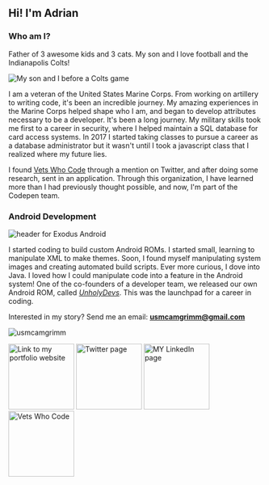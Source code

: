 ## Hi! I'm Adrian

### Who am I?

Father of 3 awesome kids and 3 cats. My son and I love football and the Indianapolis Colts!

![My son and I before a Colts game](https://github.com/usmcamgrimm/usmcamgrimm/blob/master/game.jpg)

I am a veteran of the United States Marine Corps. From working on artillery to writing code,
it's been an incredible journey. My amazing experiences in the Marine Corps helped shape who I am,
and began to develop attributes necessary to be a developer. It's been a long journey. My military
skills took me first to a career in security, where I helped maintain a SQL database for card access systems.
In 2017 I started taking classes to pursue a career as a database administrator but it wasn't until I took a
javascript class that I realized where my future lies.

I found [Vets Who Code](https://vetswhocode.io/) through a mention on Twitter, and after doing some research,
sent in an application. Through this organization, I have learned more than I had previously thought possible,
and now, I'm part of the Codepen team.

### Android Development

![header for Exodus Android](https://github.com/usmcamgrimm/usmcamgrimm/blob/master/exodusheader.png)

I started coding to build custom Android ROMs. I started small, learning to manipulate XML to make themes.
Soon, I found myself manipulating system images and creating automated build scripts. Ever more curious, I dove into Java.
I loved how I could manipulate code into a feature in the Android system! One of the co-founders of a developer team,
we released our own Android ROM, called _[UnholyDevs](https://youtu.be/gOjHiOEFCxg)_. This was the launchpad for a career in coding.

Interested in my story? Send me an email: **usmcamgrimm@gmail.com**

<p><img src=https://github-readme-stats.vercel.app/api?username=usmcamgrimm&show_icons=true alt=usmcamgrimm /></p>

<a title="Portfolio, grimm.codes" href="https://grimm.codes"><img alt="Link to my portfolio website" src="https://raw.githubusercontent.com/usmcamgrimm/usmcamgrimm/master/icons/portfolio.png" width="130" /></a> <a title="Twitter" href="https://twitter.com/usmcamgrimm"><img alt="Twitter page" src="https://raw.githubusercontent.com/usmcamgrimm/usmcamgrimm/master/icons/twitter.png" width="130" /></a> <a title="LinkedIn" href="https://www.linkedin.com/in/grimmam/"><img alt="MY LinkedIn page" src="https://raw.githubusercontent.com/usmcamgrimm/usmcamgrimm/master/icons/linkedin.png" width="130" /></a> <a title="VWC" href="https://vetswhocode.io"><img alt="Vets Who Code" src="https://raw.githubusercontent.com/usmcamgrimm/usmcamgrimm/master/icons/vwc.png" width="130" /></a>
